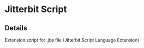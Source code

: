 # Jitterbit Script

## Details

Extension script for .jbs file (Jitterbit Script Language Extension)